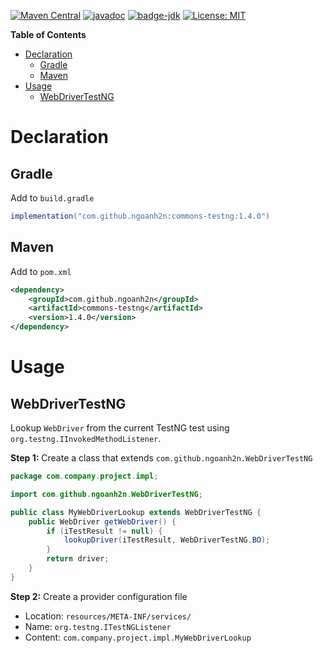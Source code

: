 [![Maven Central](https://maven-badges.herokuapp.com/maven-central/com.github.ngoanh2n/commons-testng/badge.svg)](https://maven-badges.herokuapp.com/maven-central/com.github.ngoanh2n/commons-testng)
[![javadoc](https://javadoc.io/badge2/com.github.ngoanh2n/commons-testng/javadoc.svg)](https://javadoc.io/doc/com.github.ngoanh2n/commons-testng)
[![badge-jdk](https://img.shields.io/badge/jdk-17-blue.svg)](http://www.oracle.com/technetwork/java/javase/downloads/index.html)
[![License: MIT](https://img.shields.io/badge/License-MIT-blueviolet.svg)](https://opensource.org/licenses/MIT)

**Table of Contents**
<!-- TOC -->
* [Declaration](#declaration)
  * [Gradle](#gradle)
  * [Maven](#maven)
* [Usage](#usage)
  * [WebDriverTestNG](#webdrivertestng)
<!-- TOC -->

# Declaration
## Gradle
Add to `build.gradle`
```gradle
implementation("com.github.ngoanh2n:commons-testng:1.4.0")
```

## Maven
Add to `pom.xml`
```xml
<dependency>
    <groupId>com.github.ngoanh2n</groupId>
    <artifactId>commons-testng</artifactId>
    <version>1.4.0</version>
</dependency>
```

# Usage
## WebDriverTestNG
Lookup `WebDriver` from the current TestNG test using `org.testng.IInvokedMethodListener`.

**Step 1:** Create a class that extends `com.github.ngoanh2n.WebDriverTestNG`
```java
package com.company.project.impl;

import com.github.ngoanh2n.WebDriverTestNG;

public class MyWebDriverLookup extends WebDriverTestNG {
    public WebDriver getWebDriver() {
        if (iTestResult != null) {
            lookupDriver(iTestResult, WebDriverTestNG.BO);
        }
        return driver;
    }
}
```

**Step 2:** Create a provider configuration file
- Location: `resources/META-INF/services/`
- Name: `org.testng.ITestNGListener`
- Content: `com.company.project.impl.MyWebDriverLookup`
